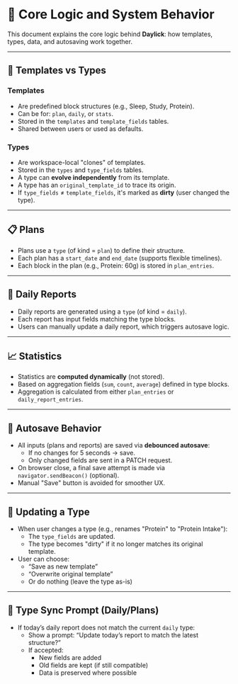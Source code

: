 # 🧠 Core Logic and System Behavior

This document explains the core logic behind **Daylick**: how templates, types, data, and autosaving work together.

---

## 🔁 Templates vs Types

### Templates
- Are predefined block structures (e.g., Sleep, Study, Protein).
- Can be for: `plan`, `daily`, or `stats`.
- Stored in the `templates` and `template_fields` tables.
- Shared between users or used as defaults.

### Types
- Are workspace-local "clones" of templates.
- Stored in the `types` and `type_fields` tables.
- A type can **evolve independently** from its template.
- A type has an `original_template_id` to trace its origin.
- If `type_fields` ≠ `template_fields`, it's marked as **dirty** (user changed the type).

---

## 📋 Plans

- Plans use a `type` (of kind = `plan`) to define their structure.
- Each plan has a `start_date` and `end_date` (supports flexible timelines).
- Each block in the plan (e.g., Protein: 60g) is stored in `plan_entries`.

---

## 📅 Daily Reports

- Daily reports are generated using a `type` (of kind = `daily`).
- Each report has input fields matching the type blocks.
- Users can manually update a daily report, which triggers autosave logic.

---

## 📈 Statistics

- Statistics are **computed dynamically** (not stored).
- Based on aggregation fields (`sum`, `count`, `average`) defined in type blocks.
- Aggregation is calculated from either `plan_entries` or `daily_report_entries`.

---

## 💾 Autosave Behavior

- All inputs (plans and reports) are saved via **debounced autosave**:
  - If no changes for 5 seconds → save.
  - Only changed fields are sent in a PATCH request.
- On browser close, a final save attempt is made via `navigator.sendBeacon()` (optional).
- Manual "Save" button is avoided for smoother UX.

---

## 🔧 Updating a Type

- When user changes a type (e.g., renames "Protein" to "Protein Intake"):
  - The `type_fields` are updated.
  - The type becomes "dirty" if it no longer matches its original template.
- User can choose:
  - “Save as new template”
  - “Overwrite original template”
  - Or do nothing (leave the type as-is)

---

## 🔄 Type Sync Prompt (Daily/Plans)

- If today’s daily report does not match the current `daily` type:
  - Show a prompt: “Update today’s report to match the latest structure?”
  - If accepted:
    - New fields are added
    - Old fields are kept (if still compatible)
    - Data is preserved where possible
